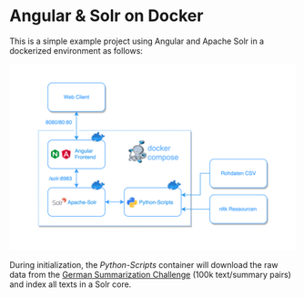 Angular & Solr on Docker
========================

This is a simple example project using Angular and Apache Solr in a dockerized environment as follows:

![docs/source/images/containers.png](docs/source/images/containers.png)

During initialization, the *Python-Scripts* container will download the raw data from the
[German Summarization Challenge](https://www.swisstext.org/swisstext.org/2019/shared-task/german-text-summarization-challenge.html) (100k text/summary pairs) and index
all texts in a Solr core.
